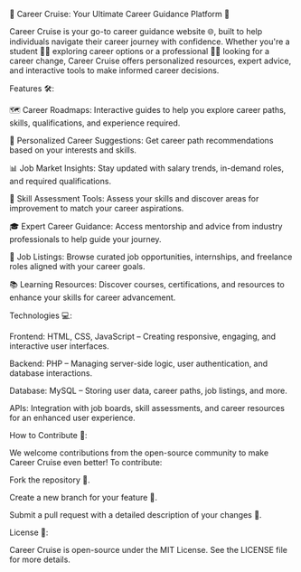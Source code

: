 🚀 Career Cruise: Your Ultimate Career Guidance Platform 🌟

Career Cruise is your go-to career guidance website 🌐, built to help individuals navigate their career journey with confidence. Whether you're a student 🧑‍🎓 exploring career options or a professional 👩‍💼 looking for a career change, Career Cruise offers personalized resources, expert advice, and interactive tools to make informed career decisions.



Features 🛠️:

🗺️ Career Roadmaps: Interactive guides to help you explore career paths, skills, qualifications, and experience required.

🤖 Personalized Career Suggestions: Get career path recommendations based on your interests and skills.

📊 Job Market Insights: Stay updated with salary trends, in-demand roles, and required qualifications.

📝 Skill Assessment Tools: Assess your skills and discover areas for improvement to match your career aspirations.

🎓 Expert Career Guidance: Access mentorship and advice from industry professionals to help guide your journey.

💼 Job Listings: Browse curated job opportunities, internships, and freelance roles aligned with your career goals.

📚 Learning Resources: Discover courses, certifications, and resources to enhance your skills for career advancement.



Technologies 💻:

Frontend: HTML, CSS, JavaScript – Creating responsive, engaging, and interactive user interfaces.

Backend: PHP – Managing server-side logic, user authentication, and database interactions.

Database: MySQL – Storing user data, career paths, job listings, and more.

APIs: Integration with job boards, skill assessments, and career resources for an enhanced user experience.



How to Contribute 🤝:

We welcome contributions from the open-source community to make Career Cruise even better! To contribute:

Fork the repository 🍴.

Create a new branch for your feature 🌱.

Submit a pull request with a detailed description of your changes 🔄.



License 📄:

Career Cruise is open-source under the MIT License. See the LICENSE file for more details.
